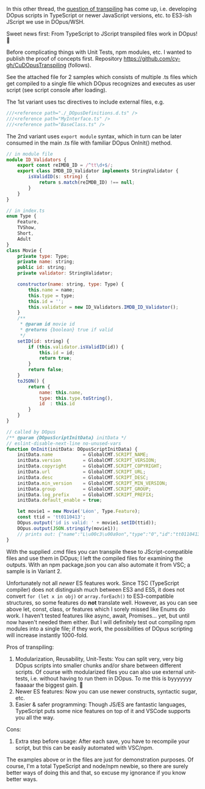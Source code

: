 In this other thread, the [question of transpiling](https://resource.dopus.com/t/dopus-intellisense-aka-autocomplete-definitions-for-vscode/37792/4?u=cyilmaz) has come up, i.e. developing DOpus scripts in TypeScript or newer JavaScript versions, etc. to ES3-ish JScript we use in DOpus/WSH.

Sweet news first: From TypeScript to JScript transpiled files work in DOpus! :tada:

Before complicating things with Unit Tests, npm modules, etc. I wanted to publish the proof of concepts first. Repository https://github.com/cy-gh/CuDOpusTranspiling (follows).

See the attached file for 2 samples which consists of multiple .ts files which get compiled to a single file which DOpus recognizes and executes as user script (see script console after loading).

The 1st variant uses tsc directives to include external files, e.g.
```javascript
///<reference path="./_DOpusDefinitions.d.ts" />
///<reference path="MyInterface.ts" />
///<reference path="BaseClass.ts" />
```

The 2nd variant uses ```export module``` syntax, which in turn can be later consumed in the main .ts file with familiar DOpus OnInit() method.
```typescript
// in module file
module ID_Validators {
    export const reIMDB_ID = /^tt\d+$/;
    export class IMDB_ID_Validator implements StringValidator {
        isValidID(s: string) {
            return s.match(reIMDB_ID) !== null;
        }
    }
}
```
```javascript
// in index.ts
enum Type {
    Feature,
    TVShow,
    Short,
    Adult
}
class Movie {
    private type: Type;
    private name: string;
    public id: string;
    private validator: StringValidator;

    constructor(name: string, type: Type) {
        this.name = name;
        this.type = type;
        this.id = '';
        this.validator = new ID_Validators.IMDB_ID_Validator();
    }
    /**
     * @param id movie id
     * @returns {boolean} true if valid
     */
    setID(id: string) {
        if (this.validator.isValidID(id)) {
            this.id = id;
            return true;
        }
        return false;
    }
    toJSON() {
        return {
            name: this.name,
            type: this.type.toString(),
            id  : this.id
        }
    }
}

// called by DOpus
/** @param {DOpusScriptInitData} initData */
// eslint-disable-next-line no-unused-vars
function OnInit(initData: DOpusScriptInitData) {
    initData.name           = GlobalCMT.SCRIPT_NAME;
    initData.version        = GlobalCMT.SCRIPT_VERSION;
    initData.copyright      = GlobalCMT.SCRIPT_COPYRIGHT;
    initData.url            = GlobalCMT.SCRIPT_URL;
    initData.desc           = GlobalCMT.SCRIPT_DESC;
    initData.min_version    = GlobalCMT.SCRIPT_MIN_VERSION;
    initData.group          = GlobalCMT.SCRIPT_GROUP;
    initData.log_prefix     = GlobalCMT.SCRIPT_PREFIX;
    initData.default_enable = true;

    let movie1 = new Movie('Léon', Type.Feature);
    const ttid = 'tt0110413';
    DOpus.output('id is valid: ' + movie1.setID(ttid));
    DOpus.output(JSON.stringify(movie1));
    // prints out: {"name":"L\u00c3\u00a9on","type":"0","id":"tt0110413"}
}
```
With the supplied .cmd files you can transpile these to JScript-compatible files and use them in DOpus; I left the compiled files for examining the outputs. With an npm package.json you can also automate it from VSC; a sample is in Variant 2.

Unfortunately not all *newer* ES features work. Since TSC (TypeScript compiler) does not distinguish much between ES3 and ES5, it does not convert ```for (let x in obj)``` or ```array.forEach()``` to ES3-compatible structures, so some features do **not** translate well. However, as you can see above let, const, class, or features which I sorely missed like Enums do work. I haven't tested features like async, await, Promises... yet, but until now haven't needed them either. But I will definitely test out compiling npm modules into a single file; if they work, the possibilities of DOpus scripting will increase instantly 1000-fold.

Pros of transpiling:
1. Modularization, Reusability, Unit-Tests: You can split very, very big DOpus scripts into smaller chunks and/or share between different scripts. Of course with modularized files you can also use external unit-tests, i.e. without having to run them in DOpus. To me this is byyyyyyy faaaaar the biggest gain. :man_dancing:
2. Newer ES features: Now you can use newer constructs, syntactic sugar, etc.
3. Easier & safer programming: Though JS/ES are fantastic languages, TypeScript puts some nice features on top of it and VSCode supports you all the way.

Cons:
1. Extra step before usage: After each save, you have to recompile your script, but this can be easily automated with VSC/npm.

The examples above or in the files are just for demonstration purposes. Of course, I'm a total TypeScript and node/npm newbie, so there are surely better ways of doing this and that, so excuse my ignorance if you know better ways.